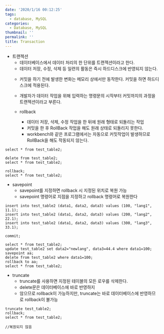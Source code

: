```yaml
---
date: '2020/1/16 00:12:25'
tags:
  - database, MySQL
categories:
  - Database, MySQL
thumbnail: ''
permalink: ''
title: Transaction
---
```


* 트랜젝션
  * 데이터베이스에서 데이터 처리의 한 단위를 트랜젝션이라고 한다.
  * 데이터 저장, 수정, 삭제 등 일련의 활동은 즉시 하드디스크에 반영되지 않는다.
  <!-- more -->
  * 커밋을 하기 전에 발생한 변화는 메모리 상에서만 동작한다. 커밋을 하면 하드디스크에 적용된다.
  * 개발자가 데이터 작업을 위해 입력하는 명령문의 시작부터 커밋까지의 과정을 트랜젝션이라고 부른다.

  * rollback
    * 데이터 저장, 삭제, 수정 작업을 한 뒤에 원래 형태로 되돌리는 작업
    * 커밋을 한 후 RollBack 작업을 해도 원래 상태로 되돌리지 못한다.
    * workbench와 같은 프로그램에서는 자동으로 커밋작업이 발생하므로 RollBack을 해도 작동되지 않는다.

```
select * from test_table2;

delete from test_table2;
select * from test_table2;

rollback;
select * from test_table2;

```

  * savepoint
    * savepoint를 지정하면 rollback 시 지정된 위치로 복원 가능
    * savepoint 명령어로 지점을 지정하고 rollback 명령어로 복원한다

```
insert into test_table2 (data1, data2, data3) values (100, "lang1", 11.1);
insert into test_table2 (data1, data2, data3) values (200, "lang2", 22.1);
insert into test_table2 (data1, data2, data3) values (300, "lang3", 33.1);

commit;	

select * from test_table2;
update test_table2 set data2="newlang", data3=44.4 where data1=100;
savepoint aa;
delete from test_table2 where data1=100;
rollback to aa;
select * from test_table2;
```

  * truncate
    * truncate를 사용하면 지정된 테이블의 모든 로우를 삭제한다.
    * delete문은 데이터베이스에 바로 반영하지
    * 않으므로 rollback이 가능하지만, truncate는 바로 데이터베이스에 반영하므로 rollback이 불가능

```
truncate test_table2;
rollback;
select * from test_table2;

//복원되지 않음
```


